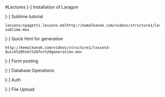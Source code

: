 #Lectures
[-] Installation of Laragon

[-] Sublime tutorial
  ```
  lessons/spagetti.lessons.md)http://kemalkanok.com/videos/structure1/lesson2-sublime.mov
  ```
  
[-] Quick html for generation
  ```
  http://kemalkanok.com/videos/structure1/lesson3-Quick%20html%20for%20generation.mov
  ```
[-] Form posting

[-] Database Operations

[-] Auth

[-] File Upload
